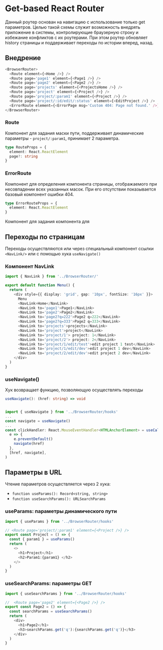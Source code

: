 # Get-based React Router

Данный роутер основан на навигацию с использование только get параметров. Целью такой схемы служит возможность внедрять приложение в системы, контролирующие браузерную строку и избежание конфликтов с их роутерами. При этом роутер обновляет history страницы и поддерживает переходы по истории вперед, назад.

## Внедрение

```ts
<BrowserRouter>
  <Route element={<Home />} />
  <Route page='page1' element={<Page1 />} />
  <Route page='page2' element={<Page2 />} />
  <Route page='projects' element={<ProjectsHome />} />
  <Route page='project' element={<Project />} />
  <Route page='project/:param1' element={<Project />} />
  <Route page='project/:id/edit/:status' element={<EditProject />} />
  <ErrorRoute element={<ErrorPage msg='Custom 404: Page not found.' />} />
</BrowserRouter>
```

### Route

Компонент для задания маски пути, поддерживает динамические параметры - `project/:param1`, принимает 2 параметра.

```ts
type RouteProps = {
  element: React.ReactElement
  page?: string
}
```

### ErrorRoute

Компонент для определения компонента страницы, отображаемого при несовпадении всех указанных масок. При его отсутствии показывается базовый компонент ошибки 404.

```ts
type ErrorRouteProps = {
  element: React.ReactElement
}
```

Компонент для задания компонента для

## Переходы по страницам

Переходы осуществляются или через специальный компонент ссылки `<NavLink/>` или с помощью хука `useNavigate()`

### Компонент NavLink

```ts
import { NavLink } from '../BrowserRouter/'

export default function Menu() {
  return (
    <div style={{ display: 'grid', gap: '10px', fontSize: '16px' }}>
      Menu
      <NavLink>Home</NavLink>
      <NavLink to='page1'>Page1</NavLink>
      <NavLink to='page2'>Page2</NavLink>
      <NavLink to='page2?q=222'>Page2 q=222</NavLink>
      <NavLink to='page2?q=333'>Page2 q=333</NavLink>
      <NavLink to='projects'>projects</NavLink>
      <NavLink to='project'>project</NavLink>
      <NavLink to='project/1'> project: 1</NavLink>
      <NavLink to='project/2'> project: 2</NavLink>
      <NavLink to='project/1/edit/test'>edit project 1 test</NavLink>
      <NavLink to='project/1/edit/dev'>edit project 1 dev</NavLink>
      <NavLink to='project/2/edit/dev'>edit project 2 dev</NavLink>
    </div>
  )
}
```

### useNavigate()

Хук возвращает функцию, позволяющую осуществлять переходы

```ts
useNavigate(): (href: string) => void
```

```ts

import { useNavigate } from '../BrowserRouter/hooks'
...
const navigate = useNavigate()
...
const clickHandler: React.MouseEventHandler<HTMLAnchorElement> = useCallback(
  e => {
    e.preventDefault()
    navigate(href)
  },
  [href, navigate],
)
```

## Параметры в URL

Чтение параметров осуществляется через 2 хука:

- `function useParams(): Record<string, string>`
- `function useSearchParams(): URLSearchParams`

### useParams: параметры динамического пути

```ts
import { useParams } from '../BrowserRouter/hooks'

// <Route page='project/:param1' element={<Project />} />
export const Project = () => {
  const { param1 } = useParams()
  return (
    <>
      <h1>Project</h1>
      <h2>Param1:{param1} </h2>
    </>
  )
}
```

### useSearchParams: параметры GET

```ts
import { useSearchParams } from '../BrowserRouter/hooks'

//  <Route page='page2' element={<Page2 />} />
export const Page2 = () => {
  const searchParams = useSearchParams()
  return (
    <div>
      <h1>Page2</h1>
      <h3>searchParams.get('q'):{searchParams.get('q')}</h3>
    </div>
  )
}
```
